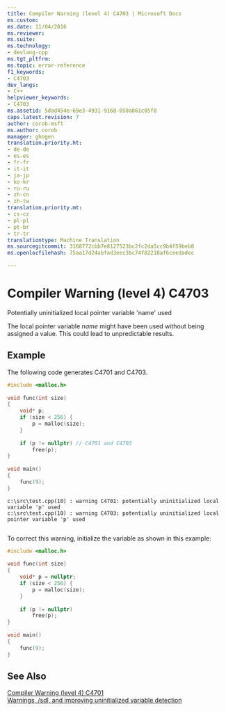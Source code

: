 ```yaml
---
title: Compiler Warning (level 4) C4703 | Microsoft Docs
ms.custom: 
ms.date: 11/04/2016
ms.reviewer: 
ms.suite: 
ms.technology:
- devlang-cpp
ms.tgt_pltfrm: 
ms.topic: error-reference
f1_keywords:
- C4703
dev_langs:
- C++
helpviewer_keywords:
- C4703
ms.assetid: 5dad454e-69e3-4931-9168-050a861c05f8
caps.latest.revision: 7
author: corob-msft
ms.author: corob
manager: ghogen
translation.priority.ht:
- de-de
- es-es
- fr-fr
- it-it
- ja-jp
- ko-kr
- ru-ru
- zh-cn
- zh-tw
translation.priority.mt:
- cs-cz
- pl-pl
- pt-br
- tr-tr
translationtype: Machine Translation
ms.sourcegitcommit: 3168772cbb7e8127523bc2fc2da5cc9b4f59beb8
ms.openlocfilehash: 75aa17d24abfad3eec3bc74f82218af6ceedadec

---
```

# Compiler Warning (level 4) C4703
Potentially uninitialized local pointer variable 'name' used  
  
 The local pointer variable *name* might have been used without being assigned a value. This could lead to unpredictable results.  
  
## Example  
 The following code generates C4701 and C4703.  
  
```cpp  
#include <malloc.h>  
  
void func(int size)  
{  
    void* p;  
    if (size < 256) {  
        p = malloc(size);  
    }  
  
    if (p != nullptr) // C4701 and C4703  
        free(p);  
}  
  
void main()  
{  
    func(9);  
}  
```  
  
```Output  
c:\src\test.cpp(10) : warning C4701: potentially uninitialized local variable 'p' used  
c:\src\test.cpp(10) : warning C4703: potentially uninitialized local pointer variable 'p' used  
  
```  
  
 To correct this warning, initialize the variable as shown in this example:  
  
```cpp  
#include <malloc.h>  
  
void func(int size)  
{  
    void* p = nullptr;  
    if (size < 256) {  
        p = malloc(size);  
    }  
  
    if (p != nullptr)  
        free(p);  
}  
  
void main()  
{  
    func(9);  
}  
```  
  
## See Also  
 [Compiler Warning (level 4) C4701](../../error-messages/compiler-warnings/compiler-warning-level-4-c4701.md)   
 [Warnings, /sdl, and improving uninitialized variable detection](http://blogs.msdn.com/b/sdl/archive/2012/06/06/warnings-sdl-and-improving-uninitialized-variable-detection.aspx)


<!--HONumber=Jan17_HO2-->


